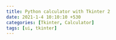 ```yaml
---
title: Python calculator with Tkinter 2
date: 2021-1-4 10:10:10 +530
categories: [Tkinter, Calculator]
tags: [ui, tkinter]
---
```


